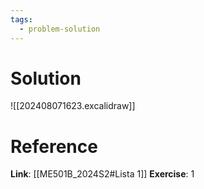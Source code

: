 ```yaml
---
tags:
  - problem-solution
---
```

# Solution
![[202408071623.excalidraw]]

# Reference
**Link**: [[ME501B_2024S2#Lista 1]]
**Exercise**: 1